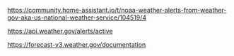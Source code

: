 
https://community.home-assistant.io/t/noaa-weather-alerts-from-weather-gov-aka-us-national-weather-service/104519/4

https://api.weather.gov/alerts/active

https://forecast-v3.weather.gov/documentation

 
